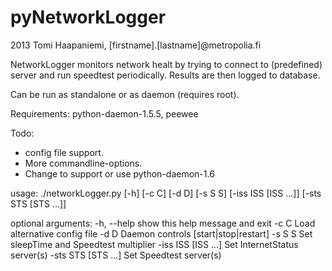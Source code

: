 # pyNetworkLogger

2013 Tomi Haapaniemi, [firstname].[lastname]@metropolia.fi

NetworkLogger monitors network healt by trying to connect to (predefined) server and run speedtest periodically.
Results are then logged to database.

Can be run as standalone or as daemon (requires root).

Requirements: python-daemon-1.5.5, peewee

Todo: 
* config file support. 
* More commandline-options.
* Change to support or use python-daemon-1.6

usage: ./networkLogger.py [-h] [-c C] [-d D] [-s S S] [-iss ISS [ISS ...]]
                          [-sts STS [STS ...]]

optional arguments:
  -h, --help          show this help message and exit
  -c C                Load alternative config file
  -d D                Daemon controls [start|stop|restart]
  -s S S              Set sleepTime and Speedtest multiplier
  -iss ISS [ISS ...]  Set InternetStatus server(s)
  -sts STS [STS ...]  Set Speedtest server(s)

